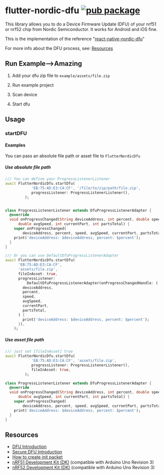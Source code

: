 # flutter-nordic-dfu [![pub package](https://img.shields.io/pub/v/flutter_nordic_dfu.svg)](https://pub.dartlang.org/packages/flutter_nordic_dfu)

This library allows you to do a Device Firmware Update (DFU) of your nrf51 or
nrf52 chip from Nordic Semiconductor. It works for Android and iOS fine.

This is the implementation of the reference "[react-native-nordic-dfu](https://github.com/Pilloxa/react-native-nordic-dfu)"

For more info about the DFU process, see: [Resources](#resources)

## Run Example-->Amazing 

1. Add your dfu zip file to `example/assets/file.zip`

2. Run example project

3. Scan device

4. Start dfu


## Usage

### startDFU

#### Examples

You can pass an absolute file path or asset file to `FlutterNordicDfu`

##### Use absolute file path

```dart
/// You can define your ProgressListenerListener
await FlutterNordicDfu.startDfu(
            'EB:75:AD:E3:CA:CF', '/file/to/zip/path/file.zip',
            progressListener: ProgressListenerListener(),
         );


class ProgressListenerListener extends DfuProgressListenerAdapter {
  @override
  void onProgressChanged(String deviceAddress, int percent, double speed,
      double avgSpeed, int currentPart, int partsTotal) {
    super.onProgressChanged(
        deviceAddress, percent, speed, avgSpeed, currentPart, partsTotal);
    print('deviceAddress: $deviceAddress, percent: $percent');
  }
}

/// Or you can use DefaultDfuProgressListenerAdapter
await FlutterNordicDfu.startDfu(
      'EB:75:AD:E3:CA:CF',
      'assets/file.zip',
      fileInAsset: true,
      progressListener:
          DefaultDfuProgressListenerAdapter(onProgressChangedHandle: (
        deviceAddress,
        percent,
        speed,
        avgSpeed,
        currentPart,
        partsTotal,
      ) {
        print('deviceAddress: $deviceAddress, percent: $percent');
      }),
    );
```

##### Use asset file path

```dart
/// just set [fileInAsset] true
await FlutterNordicDfu.startDfu(
            'EB:75:AD:E3:CA:CF', 'assets/file.zip',
            progressListener: ProgressListenerListener(),
            fileInAsset: true,
         );

class ProgressListenerListener extends DfuProgressListenerAdapter {
  @override
  void onProgressChanged(String deviceAddress, int percent, double speed,
      double avgSpeed, int currentPart, int partsTotal) {
    super.onProgressChanged(
        deviceAddress, percent, speed, avgSpeed, currentPart, partsTotal);
    print('deviceAddress: $deviceAddress, percent: $percent');
  }
}
```

## Resources

-   [DFU Introduction](https://infocenter.nordicsemi.com/topic/com.nordic.infocenter.sdk5.v11.0.0/examples_ble_dfu.html?cp=6_0_0_4_3_1 "BLE Bootloader/DFU")
-   [Secure DFU Introduction](https://infocenter.nordicsemi.com/topic/com.nordic.infocenter.sdk5.v12.0.0/ble_sdk_app_dfu_bootloader.html?cp=4_0_0_4_3_1 "BLE Secure DFU Bootloader")
-   [How to create init packet](https://github.com/NordicSemiconductor/Android-nRF-Connect/tree/master/init%20packet%20handling "Init packet handling")
-   [nRF51 Development Kit (DK)](https://www.nordicsemi.com/eng/Products/nRF51-DK "nRF51 DK") (compatible with Arduino Uno Revision 3)
-   [nRF52 Development Kit (DK)](https://www.nordicsemi.com/eng/Products/Bluetooth-Smart-Bluetooth-low-energy/nRF52-DK "nRF52 DK") (compatible with Arduino Uno Revision 3)

